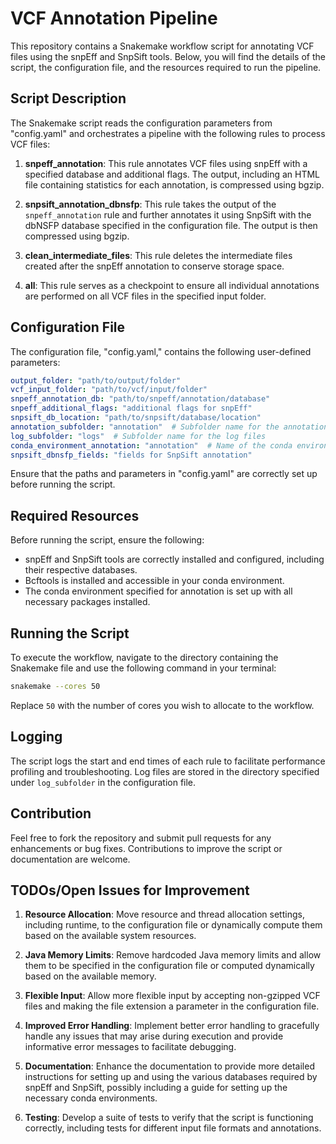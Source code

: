 # VCF Annotation Pipeline

This repository contains a Snakemake workflow script for annotating VCF files using the snpEff and SnpSift tools. Below, you will find the details of the script, the configuration file, and the resources required to run the pipeline.

## Script Description

The Snakemake script reads the configuration parameters from "config.yaml" and orchestrates a pipeline with the following rules to process VCF files:

1. **snpeff_annotation**: This rule annotates VCF files using snpEff with a specified database and additional flags. The output, including an HTML file containing statistics for each annotation, is compressed using bgzip.

2. **snpsift_annotation_dbnsfp**: This rule takes the output of the `snpeff_annotation` rule and further annotates it using SnpSift with the dbNSFP database specified in the configuration file. The output is then compressed using bgzip.

3. **clean_intermediate_files**: This rule deletes the intermediate files created after the snpEff annotation to conserve storage space.

4. **all**: This rule serves as a checkpoint to ensure all individual annotations are performed on all VCF files in the specified input folder.

## Configuration File

The configuration file, "config.yaml," contains the following user-defined parameters:

```yaml
output_folder: "path/to/output/folder"
vcf_input_folder: "path/to/vcf/input/folder"
snpeff_annotation_db: "path/to/snpeff/annotation/database"
snpeff_additional_flags: "additional flags for snpEff"
snpsift_db_location: "path/to/snpsift/database/location"
annotation_subfolder: "annotation"  # Subfolder name for the annotation outputs
log_subfolder: "logs"  # Subfolder name for the log files
conda_environment_annotation: "annotation"  # Name of the conda environment for annotation
snpsift_dbnsfp_fields: "fields for SnpSift annotation"
```

Ensure that the paths and parameters in "config.yaml" are correctly set up before running the script.

## Required Resources

Before running the script, ensure the following:

- snpEff and SnpSift tools are correctly installed and configured, including their respective databases.
- Bcftools is installed and accessible in your conda environment.
- The conda environment specified for annotation is set up with all necessary packages installed.

## Running the Script

To execute the workflow, navigate to the directory containing the Snakemake file and use the following command in your terminal:

```sh
snakemake --cores 50
```

Replace `50` with the number of cores you wish to allocate to the workflow.

## Logging

The script logs the start and end times of each rule to facilitate performance profiling and troubleshooting. Log files are stored in the directory specified under `log_subfolder` in the configuration file.

## Contribution

Feel free to fork the repository and submit pull requests for any enhancements or bug fixes. Contributions to improve the script or documentation are welcome.

## TODOs/Open Issues for Improvement

1. **Resource Allocation**: Move resource and thread allocation settings, including runtime, to the configuration file or dynamically compute them based on the available system resources.
   
2. **Java Memory Limits**: Remove hardcoded Java memory limits and allow them to be specified in the configuration file or computed dynamically based on the available memory.

3. **Flexible Input**: Allow more flexible input by accepting non-gzipped VCF files and making the file extension a parameter in the configuration file.

4. **Improved Error Handling**: Implement better error handling to gracefully handle any issues that may arise during execution and provide informative error messages to facilitate debugging.

5. **Documentation**: Enhance the documentation to provide more detailed instructions for setting up and using the various databases required by snpEff and SnpSift, possibly including a guide for setting up the necessary conda environments.

6. **Testing**: Develop a suite of tests to verify that the script is functioning correctly, including tests for different input file formats and annotations.
